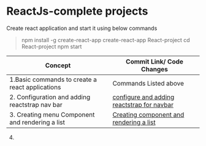 



# ReactJs-complete projects  



Create react application and start it using below commands
>npm install -g create-react-app
>create-react-app React-project
>cd React-project
>npm start



Concept  | Commit Link/ Code Changes
-------- | -----
1.Basic commands to create a react applications  | Commands Listed above
2. Configuration and adding reactstrap nav bar | [configure and adding reactstrap for navbar](https://github.com/akhileshappala/React-project/commit/e936eef745415cbc21beeaaae25f7df89e74e0d3)
3. Creating menu Component  and rendering a list |[Creating component and rendering a list](https://github.com/akhileshappala/React-project/commit/1b8a18e030397000218e2b3965a04583cf72105c)
4. 
